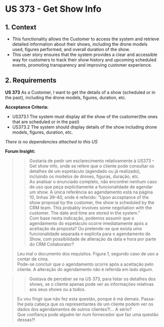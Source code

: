 # US 373 - Get Show Info

## 1. Context

* This functionality allows the Customer to access the system and retrieve detailed information about their shows, including the drone models used, figures performed, and overall duration of the show.
* This user story ensures that the system provides a clear and accessible way for customers to track their show history and upcoming scheduled events, promoting transparency and improving customer experience.

## 2. Requirements

**US 373** As a Customer, I want to get the details of a show (scheduled or in the past), including the drone models, figures, duration, etc.


**Acceptance Criteria:**

- US373.1 The system must display all the show of the customer(the ones that are scheduled or in the past)
- US373.2 The system should display details of the show including drone models, figures, duration, etc.

*There is no dependencies attached to this US*

**Forum Insight:**

>>Gostaria de pedir um esclarecimento relativamente à US373 – Get show info, onde se refere que o cliente pode consultar os detalhes de um espetáculo (agendado ou já realizado), incluindo os modelos de drones, figuras, duração, etc.\
Ao analisar o enunciado completo, não encontrei nenhum caso de uso que peça explicitamente a funcionalidade de agendar um show. A única referência ao agendamento está na página 10, linhas 39–40, onde é referido: “Upon acceptance of the show proposal by the customer, the show is scheduled by the CRM team. This probably involves some negotiation with the customer. The date and time are stored in the system.”\
Com base nesta indicação, podemos assumir que o agendamento do espetáculo ocorre imediatamente após a aceitação da proposta? Ou pretende-se que exista uma funcionalidade separada e explícita para o agendamento do Show, com possibilidade de alteração da data e hora por parte do CRM Collaborator?
> 
> Leu mal o documento dos requisitos. Figura 1, segundo caso de uso a contar de cima.\
Pode-se concluir que o agendamento ocorre após a aceitação pelo cliente. A alteração do agendamento não é referida em lado algum.

>>Gostava de perceber se na US 373, para listar os detalhes dos shows, se o cliente apenas pode ver as informações relativas aos seus shows ou a todos.
> 
> Eu vou fingir que não fez esta questão, porque é má demais. Passa-lhe pela cabeça que os representantes de um cliente podem ver os dados dos agendamentos de outros clientes?!... A sério?\
Que confiança pode alguém ter num fornecedor que faz uma questão dessas?!